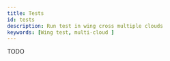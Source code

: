 ```yaml
---
title: Tests
id: tests
description: Run test in wing cross multiple clouds
keywords: [Wing test, multi-cloud ]
---
```


TODO

